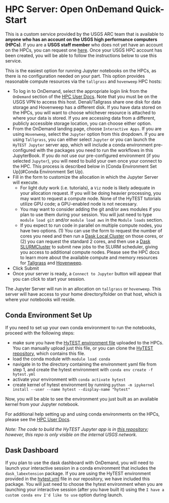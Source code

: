 # HPC Server: Open OnDemand Quick-Start

This is a custom service provided by the USGS ARC team that is available to **anyone who has an account on the USGS high performance computers (HPCs)**. If you are a **USGS staff member** who does not yet have an account on the HPCs, you can request one [here](https://hpcportal.cr.usgs.gov/index.html). Once your USGS HPC account has been created, you will be able to follow the instructions below to use this service.

This is the easiest option for running Jupyter notebooks on the HPCs, as there is no configuration needed on your part. This option provides reasonable compute resources via the `tallgrass` and `hovenweep` HPC hosts:

* To log in to OnDemand, select the appropriate login link from the `OnDemand` section of the [HPC User Docs](https://hpcportal.cr.usgs.gov/). Note that you must be on the USGS VPN to access this host. Denali/Tallgrass share one disk for data storage and Hovenweep has a different disk. If you have data stored on the HPCs, you will want to choose whichever resource is attached to where your data is stored. If you are accessing data from a different, publicly accessible storage location, you can choose either option.
* From the OnDemand landing page, choose `Interactive Apps`. If you are using `Hovenweep`, select the `Jupyter` option from this dropdown. If you are using `Tallgrass`, you can either select `Jupyter` or you can launch the `HyTEST Jupyter` server app, which will include a conda environment pre-configured with the packages you need to run the workflows in this JupyterBook. If you do not use our pre-configured environment (if you selected `Jupyter`), you will need to build your own once your connect to the HPC. This process is described below in [Conda Environment Set Up](#Conda Environment Set Up).
* Fill in the form to customize the allocation in which the Jupyter Server will execute.
  * For light duty work (i.e. tutorials), a `Viz` node is likely adequate in your allocation request.  If you
will be doing heavier processing, you may want to request a compute node.  None of the HyTEST tutorials
utilize GPU code; a GPU-enabled node is not necessary.
  * You may want to consider adding the git and/or aws modules if you plan to use them during your session. You will just need to type `module load git` and/or `module load aws` in the `Module loads` section.
  * If you expect to run code in parallel on multiple compute nodes, you have two options. (1) You can use the form to request the number of cores you need and then run a [Dask Local Cluster](./Start_Dask_Cluster_Denali.ipynb) on those cores, or (2) you can request the standard 2 cores, and then use a [Dask SLURMCluster](./Start_Dask_Cluster_Tallgrass.ipynb) to submit new jobs to the SLURM scheduler, giving you access to additional compute nodes. Please see the HPC docs to learn more about the available compute and memory resources for [Tallgrass](https://hpcportal.cr.usgs.gov/hpc-user-docs/supercomputers/tallgrass.html) and [Hovenweep](https://hpcportal.cr.usgs.gov/hpc-user-docs/supercomputers/hovenweep.html).
* Click Submit
* Once your server is ready, a `Connect to Jupyter` button will appear that you can click to start your session.

The Jupyter Server will run in an allocation on `tallgrass` or `hovenweep`. This server will have access to your home
directory/folder on that host, which is where your notebooks will reside.
 
## Conda Environment Set Up
If you need to set up your own conda environment to run the notebooks, proceed with the following steps:
* make sure you have the [HyTEST environment file]([../hytest.yml](https://github.com/hytest-org/hytest/blob/main/hytest.yml)) uploaded to the HPCs. You can manually upload just this file, or you can clone the [HyTEST repository](https://github.com/hytest-org/hytest), which contains this file.
* load the conda module with `module load conda`
* navigate in to the directory containing the environment yaml file from step 1, and create the hytest environment with `conda env create -f hytest.yml`
* activate your environment with `conda activate hytest`
* create kernel of hytest environment by running `python -m ipykernel install --user --name hytest --display-name "hytest"`

Now, you will be able to see the environment you just built as an available kernel from your Jupyter notebook.

For additional help setting up and using conda environments on the HPCs, please see the [HPC User Docs](https://hpcportal.cr.usgs.gov/hpc-user-docs/guides/software/environments/python/conda.html).

*Note: The code to build the HyTEST Jupyter app is in [this repository](https://code.chs.usgs.gov/sas/arc/arc-software/ood/bc_jupyter_hytest); however, this repo is only visible on the internal USGS network.*

## Dask Dashboard
If you plan to use the dask dashboard with OnDemand, you will need to launch your interactive session in a conda environment that includes the `dask_labextension` package. If you are using the HyTEST environment provided in the [hytest.yml](https://github.com/hytest-org/hytest/blob/main/hytest.yml) file in our repository, we have included this package. You will just need to choose the hytest environment when you are launching your interactive session (after you have built it) using the `I have a custom conda env I'd like to use` option during launch.
